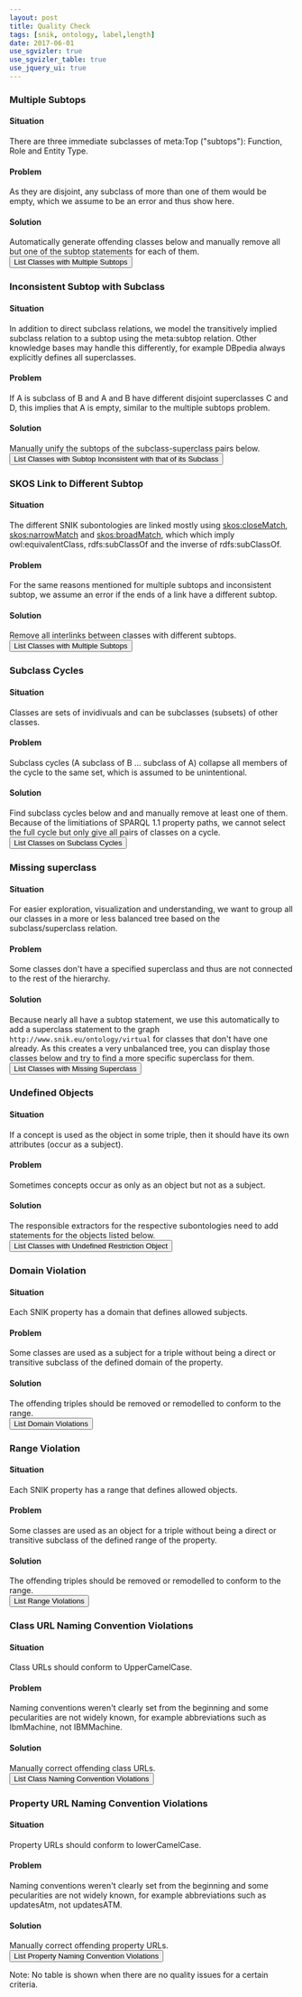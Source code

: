 ```yaml
---
layout: post
title: Quality Check
tags: [snik, ontology, label,length]
date: 2017-06-01
use_sgvizler: true
use_sgvizler_table: true
use_jquery_ui: true
---
```


<div id="accordion">
<h3>Multiple Subtops</h3>
<div>
<h4>Situation</h4>
There are three immediate subclasses of meta:Top ("subtops"): Function, Role and Entity Type.
<h4>Problem</h4>
As they are disjoint, any subclass of more than one of them would be empty, which we assume to be an error and thus show here.
<h4>Solution</h4>
Automatically generate offending classes below and manually remove all but one of the subtop statements for each of them.
<br/>
<input type="button" id="sgvizler-button-subtop-multiple" value="List Classes with Multiple Subtops" />
<div id="sgvizler-div-subtop-multiple"
         data-sgvizler-query="
select ?class ?type1 ?type2
from <http://www.snik.eu/ontology>
{
?class meta:subTopClass ?type1, ?type2.
filter(?type1!=?type2)
filter(str(?type1)<str(?type2))
}
">
</div>
</div>

<h3>Inconsistent Subtop with Subclass</h3>
<div>
<h4>Situation</h4>
In addition to direct subclass relations, we model the transitively implied subclass relation to a subtop using the meta:subtop relation.
Other knowledge bases may handle this differently, for example DBpedia always explicitly defines all superclasses.
<h4>Problem</h4>
If A is subclass of B and A and B have different disjoint superclasses C and D, this implies that A is empty, similar to the multiple subtops problem.
<h4>Solution</h4>
Manually unify the subtops of the subclass-superclass pairs below.
<br/>
<input type="button" id="sgvizler-button-subtop-subclass" value="List Classes with Subtop Inconsistent with that of its Subclass" />
<div id="sgvizler-div-subtop-subclass"
         data-sgvizler-query="
select ?sub ?subtype ?super ?supertype
from <http://www.snik.eu/ontology>
{
 owl:Class ^a ?sub,?super.
 ?sub rdfs:subClassOf ?super.
 ?sub meta:subTopClass ?subtype.
 ?super meta:subTopClass ?supertype.
 filter(?subtype!=?supertype)
}
">
</div>
</div>

<h3>SKOS Link to Different Subtop</h3>
<div>
<h4>Situation</h4>
The different SNIK subontologies are linked mostly using <a href=":closeMatch">skos:closeMatch</a>, <a href=":narrowMatch">skos:narrowMatch</a> and <a href=":broadMatch">skos:broadMatch</a>, which which imply owl:equivalentClass, rdfs:subClassOf and the inverse of rdfs:subClassOf.
<h4>Problem</h4>
For the same reasons mentioned for multiple subtops and inconsistent subtop, we assume an error if the ends of a link have a different subtop.
<h4>Solution</h4>
Remove all interlinks between classes with different subtops.
<br/>
<input type="button" id="sgvizler-button-subtop-skos" value="List Classes with Multiple Subtops" />
<div id="sgvizler-div-subtop-skos"
         data-sgvizler-query="
select ?class1 ?type1 ?relation ?class2 ?type2
from <http://www.snik.eu/ontology>
{
 owl:Class ^a ?class1,?class2.
 ?class1 meta:subTopClass ?type1.
 ?class2 meta:subTopClass ?type2.
 filter(?type1!=?type2)
 ?class1 ?relation ?class2.
 filter(regex(str(?relation),'http://www.w3.org/2004/02/skos/core#'))
}
">
</div>
</div>

<h3>Subclass Cycles</h3>
<div>
<h4>Situation</h4>
Classes are sets of invidivuals and can be subclasses (subsets) of other classes.
<h4>Problem</h4>
Subclass cycles (A subclass of B ... subclass of A) collapse all members of the cycle to the same set, which is assumed to be unintentional.
<h4>Solution</h4>
Find subclass cycles below and and manually remove at least one of them.
Because of the limitiations of SPARQL 1.1 property paths, we cannot select the full cycle but only give all pairs of classes on a cycle.
<br/>
<input type="button" id="sgvizler-button-cycle" value="List Classes on Subclass Cycles" />
<div id="sgvizler-div-cycle"
         data-sgvizler-query="
select distinct ?class ?class2
{
 owl:Class ^a ?class,?class2.
 ?class rdfs:subClassOf+ ?class2.
 ?class2 rdfs:subClassOf+ ?class.
}
">
</div>
</div>

<h3>Missing superclass</h3>
<div>
<h4>Situation</h4>
For easier exploration, visualization and understanding, we want to group all our classes in a more or less balanced tree based on the subclass/superclass relation.
<h4>Problem</h4>
Some classes don't have a specified superclass and thus are not connected to the rest of the hierarchy.
<h4>Solution</h4>
Because nearly all have a subtop statement, we use this automatically to add a superclass statement to the graph <code>http://www.snik.eu/ontology/virtual</code> for classes that don't have one already.
As this creates a very unbalanced tree, you can display those classes below and try to find a more specific superclass for them.
<br/>
<input type="button" id="sgvizler-button-missingsuperclass" value="List Classes with Missing Superclass" />
<div id="sgvizler-div-missingsuperclass"
         data-sgvizler-query="
select ?class ?subtop
from <http://www.snik.eu/ontology/ob>
from <http://www.snik.eu/ontology/bb>
from <http://www.snik.eu/ontology/ciox>
from <http://www.snik.eu/ontology/he>
from <http://www.snik.eu/ontology/it>
{
?class a owl:Class.
filter not exists {?class rdfs:subClassOf [].}
OPTIONAL{?class meta:subTopClass ?subtopp.}
bind(if(bound(?subtopp),?subtopp,'none') as ?subtop)
}
">
</div>
</div>

<h3>Undefined Objects</h3>
<div>
<h4>Situation</h4>
If a concept is used as the object in some triple, then it should have its own attributes (occur as a subject).
<h4>Problem</h4>
Sometimes concepts occur as only as an object but not as a subject.
<h4>Solution</h4>
The responsible extractors for the respective subontologies need to add statements for the objects listed below.
<br/>
<input type="button" id="sgvizler-button-undefinedobject" value="List Classes with Undefined Restriction Object" />
<div id="sgvizler-div-undefinedobject"
         data-sgvizler-query="
select distinct ?targetNode
from <http://www.snik.eu/ontology/meta>
from <http://www.snik.eu/ontology/ob>
from <http://www.snik.eu/ontology/bb>
from <http://www.snik.eu/ontology/ciox>
from <http://www.snik.eu/ontology/he>
from <http://www.snik.eu/ontology/it>
{
 ?resource      a owl:Class.
 filter not exists { ?targetNode    a owl:Class.}
 filter(regex(str(?targetNode),'http://www.snik.eu/ontology/'))
 {
  ?resource     rdfs:subClassOf ?restriction.
  ?restriction  a owl:Restriction;
                owl:onProperty ?p.
  {?restriction owl:someValuesFrom ?targetNode.} UNION {?restriction owl:allValuesFrom ?targetNode.}
 }
 UNION
 {
  ?p            rdfs:domain ?resource.
  ?p            rdfs:range ?targetNode.
}
} order by asc(?targetNode)

">
</div>
</div>

<h3>Domain Violation</h3>
<div>
<h4>Situation</h4>
Each SNIK property has a domain that defines allowed subjects.
<h4>Problem</h4>
Some classes are used as a subject for a triple without being a direct or transitive subclass of the defined domain of the property.
<h4>Solution</h4>
The offending triples should be removed or remodelled to conform to the range.
<br/>
<input type="button" id="sgvizler-button-domain" value="List Domain Violations" />
<div id="sgvizler-div-domain"
         data-sgvizler-query="
select ?s ?p ?o ?domain
FROM <http://www.snik.eu/ontology/meta>
FROM <http://www.snik.eu/ontology/bb>
FROM <http://www.snik.eu/ontology/ob>
FROM <http://www.snik.eu/ontology/he>
FROM <http://www.snik.eu/ontology/it>
FROM <http://www.snik.eu/ontology/ciox>
{
 graph <http://www.snik.eu/ontology/meta> {?p rdfs:domain ?domain.}

 ?s ?p ?o.
 filter not exists {?s a/rdfs:subClassOf* ?domain.}
}
">
</div>
</div>

<h3>Range Violation</h3>
<div>
<h4>Situation</h4>
Each SNIK property has a range that defines allowed objects.
<h4>Problem</h4>
Some classes are used as an object for a triple  without being a direct or transitive subclass of the defined range of the property.
<h4>Solution</h4>
The offending triples should be removed or remodelled to conform to the range.
<br/>
<input type="button" id="sgvizler-button-range" value="List Range Violations" />
<div id="sgvizler-div-range"
         data-sgvizler-query="
select ?s ?p ?o ?range
FROM <http://www.snik.eu/ontology/meta>
FROM <http://www.snik.eu/ontology/bb>
FROM <http://www.snik.eu/ontology/ob>
FROM <http://www.snik.eu/ontology/he>
FROM <http://www.snik.eu/ontology/it>
FROM <http://www.snik.eu/ontology/ciox>
{
 graph <http://www.snik.eu/ontology/meta> {?p rdfs:range ?range.}

 ?s ?p ?o.
 filter not exists {?o a/rdfs:subClassOf* ?range.}
}
">
</div>
</div>

<h3>Class URL Naming Convention Violations</h3>
<div>
<h4>Situation</h4>
Class URLs should conform to UpperCamelCase.
<h4>Problem</h4>
Naming conventions weren't clearly set from the beginning and some pecularities are not widely known, for example abbreviations such as IbmMachine, not IBMMachine.
<h4>Solution</h4>
Manually correct offending class URLs.
<br/>
<input type="button" id="sgvizler-button-naming" value="List Class Naming Convention Violations" />
<div id="sgvizler-div-naming"
         data-sgvizler-query="
select ?class
FROM <http://www.snik.eu/ontology>
{
 ?class a owl:Class.
 filter(!regex(str(?class),'([A-Z0-9][a-z0-9]+)+'))
}
">
</div>
</div>

<h3>Property URL Naming Convention Violations</h3>
<div>
<h4>Situation</h4>
Property URLs should conform to lowerCamelCase.
<h4>Problem</h4>
Naming conventions weren't clearly set from the beginning and some pecularities are not widely known, for example abbreviations such as updatesAtm, not updatesATM.
<h4>Solution</h4>
Manually correct offending property URLs.
<br/>
<input type="button" id="sgvizler-button-naming" value="List Property Naming Convention Violations" />
<div id="sgvizler-div-naming"
         data-sgvizler-query="
select ?property
FROM <http://www.snik.eu/ontology>
{
 {?property a owl:ObjectProperty.} UNION {?property a owl:DatatypeProperty.}
 filter(!regex(str(?property),'^[a-z]+([A-Z][a-z0-9]+)*'))
}
">
</div>
</div>

<!--
<h3>Accordion Section</h3>
<div>
<h4>Situation</h4>
<h4>Problem</h4>
<h4>Solution</h4>
<br/>
<input type="button" id="sgvizler-button-..." value="..." />
<div id="sgvizler-div-..."
         data-sgvizler-query="
...
">
</div>
</div>
-->

<!--
<h3>Accordion Section</h3>
<div>
<h4>Situation</h4>
<h4>Problem</h4>
<h4>Solution</h4>
<br/>
<input type="button" id="sgvizler-button-..." value="..." />
<div id="sgvizler-div-..."
         data-sgvizler-query="
...
">
</div>
</div>
-->

</div>

Note: No table is shown when there are no quality issues for a certain criteria.
